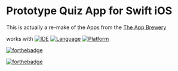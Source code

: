 # Prototype Quiz App for Swift iOS 

This is actually a re-make of the Apps from the [The App Brewery](https://www.appbrewery.co)

works with
[![IDE](https://img.shields.io/badge/Xcode-9-blue.svg)](https://developer.apple.com/xcode/)
[![Language](https://img.shields.io/badge/swift-4-orange.svg)](https://swift.org)
[![Platform](https://img.shields.io/badge/platform-iOS%2011-green.svg)](https://developer.apple.com/ios/)

[![forthebadge](http://forthebadge.com/images/badges/made-with-swift.svg)](http://forthebadge.com) 

[![forthebadge](http://forthebadge.com/images/badges/built-with-love.svg)](http://forthebadge.com)

